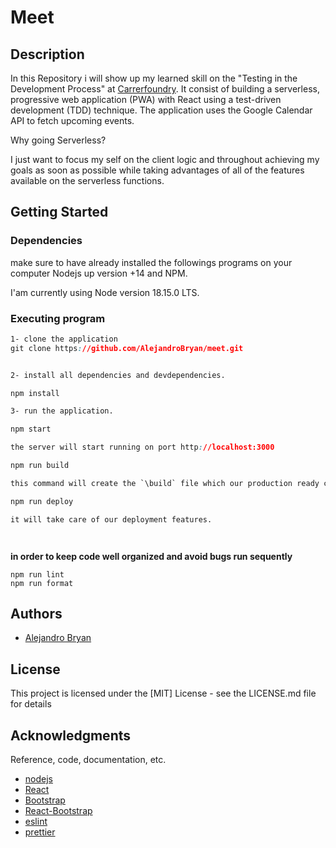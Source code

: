 # Meet

## Description 
In this Repository i will show up my learned skill on the "Testing in the Development Process" at [Carrerfoundry](https://careerfoundry.com). It consist of building a serverless, progressive web application (PWA) with React using a
test-driven development (TDD) technique. The application uses the Google
Calendar API to fetch upcoming events.

Why going Serverless?

I just want to focus my self on the client logic and throughout achieving my goals as soon as possible while taking advantages of all of the features available on the serverless functions.

## Getting Started

### Dependencies
make sure to have already installed the followings programs on your computer Nodejs up version +14 and NPM.

I'am currently using Node version 18.15.0 LTS. 

### Executing program

```css
1- clone the application
git clone https://github.com/AlejandroBryan/meet.git


2- install all dependencies and devdependencies.

npm install 

3- run the application. 

npm start

the server will start running on port http://localhost:3000

npm run build

this command will create the `\build` file which our production ready code.

npm run deploy

it will take care of our deployment features.




```
**in order to keep code well organized and avoid bugs run sequently**
```
npm run lint 
npm run format

```


## Authors

* [Alejandro Bryan](https://alejandrobryan.com/)

## License

This project is licensed under the [MIT] License - see the LICENSE.md file for details

## Acknowledgments

Reference, code, documentation, etc.
* [nodejs](https://nodejs.org/en/)
* [React](https://react.dev/) 
* [Bootstrap](https://getbootstrap.com/)
* [React-Bootstrap](https://react-bootstrap.github.io/)
* [eslint](https://eslint.org/)
* [prettier](https://prettier.io/)


